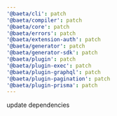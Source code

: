 ```yaml
---
'@baeta/cli': patch
'@baeta/compiler': patch
'@baeta/core': patch
'@baeta/errors': patch
'@baeta/extension-auth': patch
'@baeta/generator': patch
'@baeta/generator-sdk': patch
'@baeta/plugin': patch
'@baeta/plugin-exec': patch
'@baeta/plugin-graphql': patch
'@baeta/plugin-pagination': patch
'@baeta/plugin-prisma': patch
---
```


update dependencies
